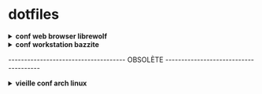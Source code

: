 # dotfiles

<details>
<summary><b>conf web browser librewolf</b></summary>

conf perso librewolf<br />
vertical fox et custom color<br />
</details>

<details>
<summary><b>conf workstation bazzite</b></summary>

note pour bazzite<br />
zero maintenance et presque zero config<br />
</details>

------------------------------------- OBSOLÈTE --------------------------------------

<details>
<summary><b>vieille conf arch linux</b></summary>

Ancien setup pour ArchLinux renforce (avant de passer aux distro immutables)

Sécurité :

- kernel : linux-hardened en lockdown<br />
=>! revoir pour chercher la source d'upsstream et la KSPP
- Chiffrement : tous sous LUKS2, seule l'UKI est exposée mais verifier par secure-boot<br />
=>! revoir pour implémenter systemd-cryptenroll (dechiffrement LUKS non plus avec mot de passe mais clef FIDO2)
- MAC : AppArmor<br />
=>! revoir pour passer à SELinux<br />
- Firewall : Firewalld
- blacklisting de plusieurs modules de kernel et hardening de divers paramètres du kernel en plus
- Hardened malloc, appliqué pour l'ensemble du système

Eléments principaux :
  
- Gestionnaire de fenêtre: sway
- Bar de status: waybar (désactivable, on peut mettre les infos dans le terminal au niveau de powerlevel10k)
- Lanceur d'application: wofi
- Daemon de notification: mako
- Ecran de verouillage: swaylock-effect

=> [installation de a à z](./old%20arch/installation.txt)

=> [liste des commandes](./old%20arch/cheatsheet.txt)

![Screenshot 1](./ZZold%20arch/Images/1.png)

![Screenshot 2](./ZZold%20arch/Images/2.png)

![Screenshot 3](./ZZold%20arch/Images/3.png)

![Screenshot 4](./ZZold%20arch/Images/5.png)
</details>
